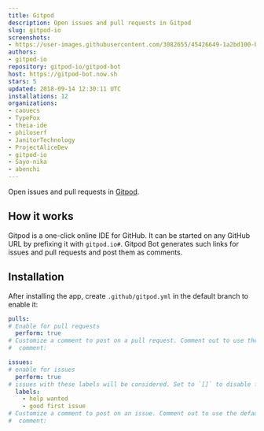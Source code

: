 ```yaml
---
title: Gitpod
description: Open issues and pull requests in Gitpod
slug: gitpod-io
screenshots:
- https://user-images.githubusercontent.com/3082655/45426649-1a2bd100-b69d-11e8-9790-91cd6850bc63.png
authors:
- gitpod-io
repository: gitpod-io/gitpod-bot
host: https://gitpod-bot.now.sh
stars: 5
updated: 2018-09-14 12:30:11 UTC
installations: 12
organizations:
- caouecs
- TypeFox
- theia-ide
- philoserf
- JanitorTechnology
- ProjectAliceDev
- gitpod-io
- Sayo-nika
- abenchi
---
```


Open issues and pull requests in [Gitpod](http://www.gitpod.io).

## How it works

Gitpod is a one-click online IDE for GitHub. It can be started on any GitHub URL by prefixing it with `gitpod.io#`.
Gitpod Bot generates such links for issues and pull requests and post them as comments.

## Installation

After installing the app, create `.github/gitpod.yml` in the default branch to enable it:

```yml
pulls:
# Enable for pull requests
  perform: true
# Customize a comment to post on a pull request. Comment out to use the default
#  comment:

issues:
# enable for issues
  perform: true
# issues with these labels will be considered. Set to `[]` to disable for issues
  labels:
    - help wanted
    - good first issue
# Customize a comment to post on an issue. Comment out to use the default
#  comment:
```
